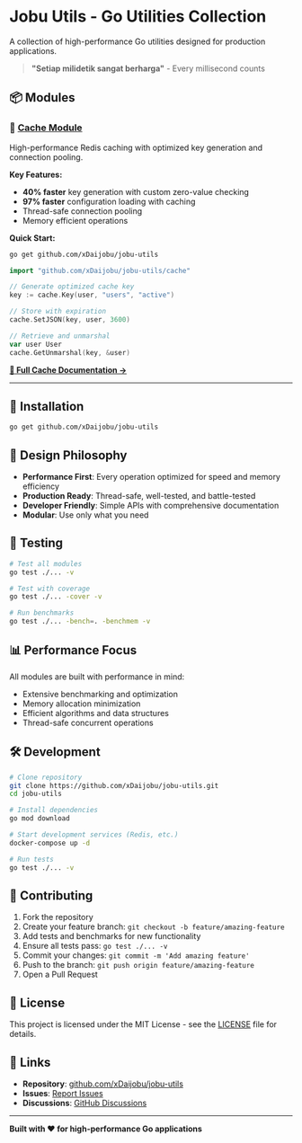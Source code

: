 # Jobu Utils - Go Utilities Collection

A collection of high-performance Go utilities designed for production applications.

> **"Setiap milidetik sangat berharga"** - Every millisecond counts

## 📦 Modules

### 🚀 [Cache Module](./cache/)
High-performance Redis caching with optimized key generation and connection pooling.

**Key Features:**
- **40% faster** key generation with custom zero-value checking
- **97% faster** configuration loading with caching
- Thread-safe connection pooling
- Memory efficient operations

**Quick Start:**
```bash
go get github.com/xDaijobu/jobu-utils
```

```go
import "github.com/xDaijobu/jobu-utils/cache"

// Generate optimized cache key
key := cache.Key(user, "users", "active")

// Store with expiration
cache.SetJSON(key, user, 3600)

// Retrieve and unmarshal
var user User
cache.GetUnmarshal(key, &user)
```

**[📖 Full Cache Documentation →](./cache/)**

---

## 🚀 Installation

```bash
go get github.com/xDaijobu/jobu-utils
```

## 🎯 Design Philosophy

- **Performance First**: Every operation optimized for speed and memory efficiency
- **Production Ready**: Thread-safe, well-tested, and battle-tested
- **Developer Friendly**: Simple APIs with comprehensive documentation
- **Modular**: Use only what you need

## 🧪 Testing

```bash
# Test all modules
go test ./... -v

# Test with coverage
go test ./... -cover -v

# Run benchmarks
go test ./... -bench=. -benchmem -v
```

## 📊 Performance Focus

All modules are built with performance in mind:
- Extensive benchmarking and optimization
- Memory allocation minimization
- Efficient algorithms and data structures
- Thread-safe concurrent operations

## 🛠️ Development

```bash
# Clone repository
git clone https://github.com/xDaijobu/jobu-utils.git
cd jobu-utils

# Install dependencies
go mod download

# Start development services (Redis, etc.)
docker-compose up -d

# Run tests
go test ./... -v
```

## 🤝 Contributing

1. Fork the repository
2. Create your feature branch: `git checkout -b feature/amazing-feature`
3. Add tests and benchmarks for new functionality
4. Ensure all tests pass: `go test ./... -v`
5. Commit your changes: `git commit -m 'Add amazing feature'`
6. Push to the branch: `git push origin feature/amazing-feature`
7. Open a Pull Request

## 📄 License

This project is licensed under the MIT License - see the [LICENSE](LICENSE) file for details.

## 🔗 Links

- **Repository**: [github.com/xDaijobu/jobu-utils](https://github.com/xDaijobu/jobu-utils)
- **Issues**: [Report Issues](https://github.com/xDaijobu/jobu-utils/issues)
- **Discussions**: [GitHub Discussions](https://github.com/xDaijobu/jobu-utils/discussions)

---

**Built with ❤️ for high-performance Go applications**
